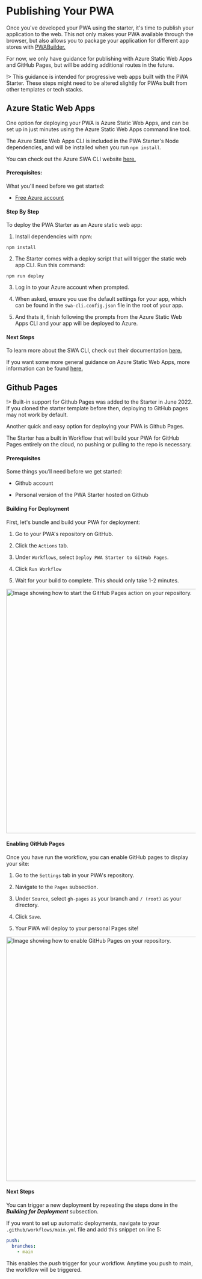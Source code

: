 # Publishing Your PWA

Once you've developed your PWA using the starter, it's time to publish your application to the web. 
This not only makes your PWA available through the browser, but also allows you to package your application for different app stores with <a href=#/builder/quick-start>PWABuilder.</a>

For now, we only have guidance for publishing with Azure Static Web Apps and GitHub Pages, but will be adding additional routes in the future.

!> This guidance is intended for progressive web apps built with the PWA Starter. These steps might need to be altered slightly for PWAs built from other templates or tech stacks.

## Azure Static Web Apps

One option for deploying your PWA is Azure Static Web Apps, and can be set up in just minutes using the Azure Static Web Apps command line tool.

The Azure Static Web Apps CLI is included in the PWA Starter's Node dependencies, and will be installed when you run `npm install`.

You can check out the Azure SWA CLI website [here.](https://azure.github.io/static-web-apps-cli/)

#### Prerequisites:

What you'll need before we get started:
  
* <a href="https://azure.microsoft.com/en-us/free"> Free Azure account </a>

#### Step By Step

To deploy the PWA Starter as an Azure static web app:

1. Install dependencies with npm:
```
npm install
```

2. The Starter comes with a deploy script that will trigger the static web app CLI. Run this command:
```
npm run deploy
```
3. Log in to your Azure account when prompted.

4. When asked, ensure you use the default settings for your app, which can be found in the `swa-cli.config.json` file in the root of your app.

5. And thats it, finish following the prompts from the Azure Static Web Apps CLI and your app will be deployed to Azure.

#### Next Steps

To learn more about the SWA CLI, check out their documentation [here.](https://azure.github.io/static-web-apps-cli/)

If you want some more general guidance on Azure Static Web Apps, more information can be found [here.](https://docs.microsoft.com/en-us/azure/static-web-apps/)

## Github Pages

!> Built-in support for Github Pages was added to the Starter in June 2022. If you cloned the starter template before then, deploying to GitHub pages may not work by default.

Another quick and easy option for deploying your PWA is Github Pages. 

The Starter has a built in Workflow that will build your PWA for GitHub Pages entirely on the cloud, no pushing or pulling to the repo is necessary.

#### Prerequisites

Some things you’ll need before we get started:

- Github account

- Personal version of the PWA Starter hosted on Github

#### Building For Deployment

First, let's bundle and build your PWA for deployment:

1. Go to your PWA's repository on GitHub.

2. Click the `Actions` tab.

3. Under `Workflows`, select `Deploy PWA Starter to GitHub Pages`.

4. Click `Run Workflow`

5. Wait for your build to complete. This should only take 1-2 minutes.

<div class="docs-image">
     <img src="/assets/starter/publishing/pages-build.png" alt="Image showing how to start the GitHub Pages action on your repository." width=650>
</div>

#### Enabling GitHub Pages

Once you have run the workflow, you can enable GitHub pages to display your site:

1. Go to the `Settings` tab in your PWA's repository.

2. Navigate to the `Pages` subsection.

3. Under `Source`, select `gh-pages` as your branch and `/ (root)` as your directory.

4. Click `Save`.
   
5. Your PWA will deploy to your personal Pages site!

<div class="docs-image">
     <img src="/assets/starter/publishing/enable-pages.png" alt="Image showing how to enable GitHub Pages on your repository." width=650>
</div>

#### Next Steps

You can trigger a new deployment by repeating the steps done in the ***Building for Deployment*** subsection.

If you want to set up automatic deployments, navigate to your `.github/workflows/main.yml` file and add this snippet on line 5:

```yml
push:
  branches:
    - main
```

This enables the *push* trigger for your workflow. Anytime you push to main, the workflow will be triggered.